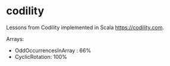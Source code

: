 # codility
Lessons from Codility implemented in Scala https://codility.com.

Arrays:
 - OddOccurrencesInArray : 66%
 - CyclicRotation: 100%


